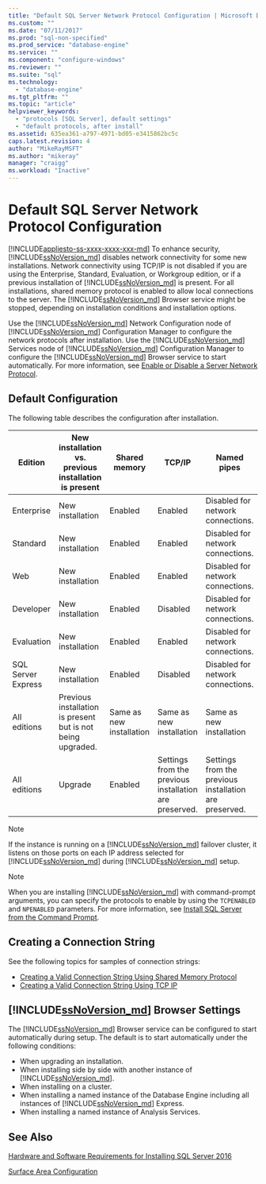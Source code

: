 ```yaml
---
title: "Default SQL Server Network Protocol Configuration | Microsoft Docs"
ms.custom: ""
ms.date: "07/11/2017"
ms.prod: "sql-non-specified"
ms.prod_service: "database-engine"
ms.service: ""
ms.component: "configure-windows"
ms.reviewer: ""
ms.suite: "sql"
ms.technology: 
  - "database-engine"
ms.tgt_pltfrm: ""
ms.topic: "article"
helpviewer_keywords: 
  - "protocols [SQL Server], default settings"
  - "default protocols, after install"
ms.assetid: 635ea361-a797-4971-bd05-e3415862bc5c
caps.latest.revision: 4
author: "MikeRayMSFT"
ms.author: "mikeray"
manager: "craigg"
ms.workload: "Inactive"
---
```

# Default SQL Server Network Protocol Configuration
[!INCLUDE[appliesto-ss-xxxx-xxxx-xxx-md](../../includes/appliesto-ss-xxxx-xxxx-xxx-md.md)]
To enhance security, [!INCLUDE[ssNoVersion_md](../../includes/ssnoversion-md.md)] disables network connectivity for some new installations. Network connectivity using TCP/IP is not disabled if you are using the Enterprise, Standard, Evaluation, or Workgroup edition, or if a previous installation of [!INCLUDE[ssNoVersion_md](../../includes/ssnoversion-md.md)] is present. For all installations, shared memory protocol is enabled to allow local connections to the server. The [!INCLUDE[ssNoVersion_md](../../includes/ssnoversion-md.md)] Browser service might be stopped, depending on installation conditions and installation options.

Use the [!INCLUDE[ssNoVersion_md](../../includes/ssnoversion-md.md)] Network Configuration node of [!INCLUDE[ssNoVersion_md](../../includes/ssnoversion-md.md)] Configuration Manager to configure the network protocols after installation. Use the [!INCLUDE[ssNoVersion_md](../../includes/ssnoversion-md.md)] Services node of [!INCLUDE[ssNoVersion_md](../../includes/ssnoversion-md.md)] Configuration Manager to configure the [!INCLUDE[ssNoVersion_md](../../includes/ssnoversion-md.md)] Browser service to start automatically. For more information, see [Enable or Disable a Server Network Protocol](../../database-engine/configure-windows/enable-or-disable-a-server-network-protocol.md).


## Default Configuration

The following table describes the configuration after installation.

Edition	| New installation vs. previous installation is present	| Shared memory	| TCP/IP	| Named pipes
| -------- | -- | -- | -- | --  |  
Enterprise	| New installation	| Enabled	| Enabled	| Disabled for network connections.
Standard	| New installation	| Enabled	| Enabled	| Disabled for network connections.
Web	| New installation	| Enabled	| Enabled	| Disabled for network connections.
Developer	| New installation	| Enabled	| Disabled	| Disabled for network connections.
Evaluation	| New installation	| Enabled	| Enabled	| Disabled for network connections.
SQL Server Express	| New installation	| Enabled	| Disabled	| Disabled for network connections.
All editions	| Previous installation is present but is not being upgraded.	| Same as new installation	| Same as new installation	| Same as new installation
All editions	| Upgrade	| Enabled	| Settings from the previous installation are preserved.	| Settings from the previous installation are preserved.


>[!NOTE]
> If the instance is running on a [!INCLUDE[ssNoVersion_md](../../includes/ssnoversion-md.md)] failover cluster, it listens on those ports on each IP address selected for [!INCLUDE[ssNoVersion_md](../../includes/ssnoversion-md.md)] during [!INCLUDE[ssNoVersion_md](../../includes/ssnoversion-md.md)] setup.
 
>[!NOTE]
> When you are installing [!INCLUDE[ssNoVersion_md](../../includes/ssnoversion-md.md)] with command-prompt arguments, you can specify the protocols to enable by using the `TCPENABLED` and `NPENABLED` parameters. For more information, see [Install SQL Server from the Command Prompt](../../database-engine/install-windows/install-sql-server-2016-from-the-command-prompt.md).

## Creating a Connection String

See the following topics for samples of connection strings:
* [Creating a Valid Connection String Using Shared Memory Protocol](../../tools/configuration-manager/creating-a-valid-connection-string-using-shared-memory-protocol.md)
* [Creating a Valid Connection String Using TCP IP](../../tools/configuration-manager/creating-a-valid-connection-string-using-tcp-ip.md)



## [!INCLUDE[ssNoVersion_md](../../includes/ssnoversion-md.md)] Browser Settings

The [!INCLUDE[ssNoVersion_md](../../includes/ssnoversion-md.md)] Browser service can be configured to start automatically during setup. The default is to start automatically under the following conditions:

* When upgrading an installation.
* When installing side by side with another instance of [!INCLUDE[ssNoVersion_md](../../includes/ssnoversion-md.md)].
* When installing on a cluster.
* When installing a named instance of the Database Engine including all instances of [!INCLUDE[ssNoVersion_md](../../includes/ssnoversion-md.md)] Express.
* When installing a named instance of Analysis Services.

## See Also

[Hardware and Software Requirements for Installing SQL Server 2016](../../sql-server/install/hardware-and-software-requirements-for-installing-sql-server.md)

[Surface Area Configuration](../../relational-databases/security/surface-area-configuration.md)  



